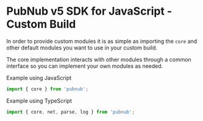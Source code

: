 # PubNub v5 SDK for JavaScript - Custom Build

In order to provide custom modules it is as simple as importing the `core` and other default modules you want to use in your custom build.

The core implementation interacts with other modules through a common interface so you can implement your own modules as needed.

Example using JavaScript

```javascript
import { core } from 'pubnub';

```


Example using TypeScript

```typescript
import { core, net, parse, log } from 'pubnub';

```
